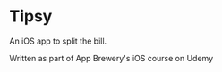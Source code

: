 #  Tipsy    

An iOS app to split the bill. 

Written as part of App Brewery's iOS course on Udemy

